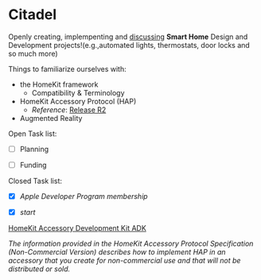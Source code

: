 # Citadel <!-- 🕵🏽‍♂️-->

Openly creating, implempenting and [discussing](https://github.com/ModestGoblin/Citadel/discussions) **Smart Home** Design and Development projects!(e.g.,automated lights, thermostats, door locks and so much more) 

Things to familiarize ourselves with:

- the HomeKit framework
  - Compatibility & Terminology
- HomeKit Accessory Protocol (HAP)
  - *Reference*: [Release R2](https://developer.apple.com/homekit/specification/)
- Augmented Reality 


Open Task list:
- [ ] Planning
- [ ] Funding






Closed Task list:

<!-- - [x] **--> 
- [x] *Apple Developer Program membership*
- [x] *start*
















<!--\Community Donation link?--> 


[HomeKit Accessory Development Kit ADK](https://github.com/ModestGoblin/HomeKitADK)

*The information provided in the HomeKit Accessory Protocol Specification (Non-Commercial Version) describes how to implement HAP in an accessory that you create for non-commercial use and that will not be distributed or sold.*

